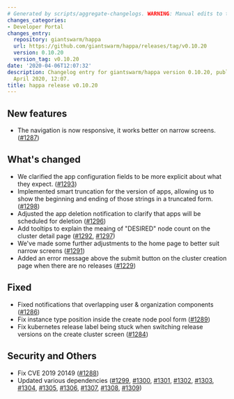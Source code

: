 ```yaml
---
# Generated by scripts/aggregate-changelogs. WARNING: Manual edits to this files will be overwritten.
changes_categories:
- Developer Portal
changes_entry:
  repository: giantswarm/happa
  url: https://github.com/giantswarm/happa/releases/tag/v0.10.20
  version: 0.10.20
  version_tag: v0.10.20
date: '2020-04-06T12:07:32'
description: Changelog entry for giantswarm/happa version 0.10.20, published on 06
  April 2020, 12:07.
title: happa release v0.10.20
---
```


## New features

- The navigation is now responsive, it works better on narrow screens. ([#1287](https://github.com/giantswarm/happa/pull/1287))

## What's changed

- We clarified the app configuration fields to be more explicit about what they expect. ([#1293](https://github.com/giantswarm/happa/pull/1293))
- Implemented smart truncation for the version of apps, allowing us to show the beginning and ending of those strings in a truncated form.([#1298](https://github.com/giantswarm/happa/pull/1298))
- Adjusted the app deletion notification to clarify that apps will be scheduled for deletion ([#1296](https://github.com/giantswarm/happa/pull/1296))
- Add tooltips to explain the meaing of "DESIRED" node count on the cluster detail page ([#1292](https://github.com/giantswarm/happa/pull/1292), [#1297](https://github.com/giantswarm/happa/pull/1297))
- We've made some further adjustments to the home page to better suit narrow screens ([#1291](https://github.com/giantswarm/happa/pull/1291))
- Added an error message above the submit button on the cluster creation page when there are no releases ([#1229](https://github.com/giantswarm/happa/pull/1229))

## Fixed

- Fixed notifications that overlapping user & organization components ([#1286](https://github.com/giantswarm/happa/pull/1286))
- Fix instance type position inside the create node pool form ([#1289](https://github.com/giantswarm/happa/pull/1289))
- Fix kubernetes release label being stuck when switching release versions on the create cluster screen ([#1284](https://github.com/giantswarm/happa/pull/1284))

## Security and Others

- Fix CVE 2019 20149 ([#1288](https://github.com/giantswarm/happa/pull/1288))
- Updated various dependencies ([#1299](https://github.com/giantswarm/happa/pull/1299), [#1300](https://github.com/giantswarm/happa/pull/1300), [#1301](https://github.com/giantswarm/happa/pull/1301), [#1302](https://github.com/giantswarm/happa/pull/1302), [#1303](https://github.com/giantswarm/happa/pull/1303), [#1304](https://github.com/giantswarm/happa/pull/1304), [#1305](https://github.com/giantswarm/happa/pull/1305), [#1306](https://github.com/giantswarm/happa/pull/1306), [#1307](https://github.com/giantswarm/happa/pull/1307), [#1308](https://github.com/giantswarm/happa/pull/1308), [#1309](https://github.com/giantswarm/happa/pull/1309))

